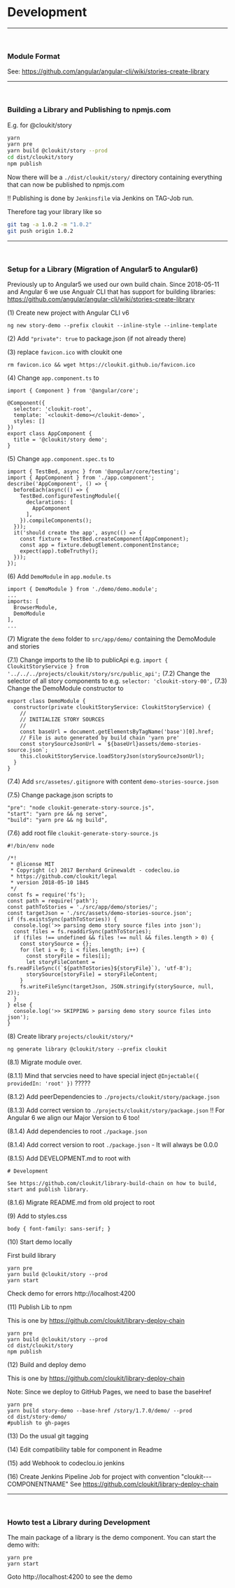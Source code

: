 # Development

-----

&nbsp;

### Module Format

See: https://github.com/angular/angular-cli/wiki/stories-create-library

-----

&nbsp;

### Building a Library and Publishing to npmjs.com

E.g. for @cloukit/story

```bash
yarn
yarn pre
yarn build @cloukit/story --prod
cd dist/cloukit/story
npm publish
```

Now there will be a `./dist/cloukit/story/` directory containing everything that can now be published to npmjs.com

:bangbang: Publishing is done by `Jenkinsfile` via Jenkins on TAG-Job run.

Therefore tag your library like so

```bash
git tag -a 1.0.2 -m "1.0.2"
git push origin 1.0.2
```

-----

&nbsp;

### Setup for a Library (Migration of Angular5 to Angular6)

Previously up to Angular5 we used our own build chain.
Since 2018-05-11 and Angular 6 we use Angualr CLI that has support
for building libraries: https://github.com/angular/angular-cli/wiki/stories-create-library

(1) Create new project with Angular CLI v6

```
ng new story-demo --prefix cloukit --inline-style --inline-template
```

(2) Add `"private": true` to package.json (if not already there)

(3) replace `favicon.ico` with cloukit one

```
rm favicon.ico && wget https://cloukit.github.io/favicon.ico
```

(4) Change `app.component.ts` to

```
import { Component } from '@angular/core';

@Component({
  selector: 'cloukit-root',
  template: `<cloukit-demo></cloukit-demo>`,
  styles: []
})
export class AppComponent {
  title = '@cloukit/story demo';
}
```

(5) Change `app.component.spec.ts` to

```
import { TestBed, async } from '@angular/core/testing';
import { AppComponent } from './app.component';
describe('AppComponent', () => {
  beforeEach(async(() => {
    TestBed.configureTestingModule({
      declarations: [
        AppComponent
      ],
    }).compileComponents();
  }));
  it('should create the app', async(() => {
    const fixture = TestBed.createComponent(AppComponent);
    const app = fixture.debugElement.componentInstance;
    expect(app).toBeTruthy();
  }));
});
```

(6) Add `DemoModule` in `app.module.ts`

```
import { DemoModule } from './demo/demo.module';
...
imports: [
  BrowserModule,
  DemoModule
],
...
```

(7) Migrate the `demo` folder to `src/app/demo/` containing the DemoModule and stories

(7.1) Change imports to the lib to publicApi e.g. `import { CloukitStoryService } from '../../../projects/cloukit/story/src/public_api';`
(7.2) Change the selector of all story components to e.g. `selector: 'cloukit-story-00',`
(7.3) Change the DemoModule constructor to

```
export class DemoModule {
  constructor(private cloukitStoryService: CloukitStoryService) {
    //
    // INITIALIZE STORY SOURCES
    //
    const baseUrl = document.getElementsByTagName('base')[0].href;
    // File is auto generated by build chain 'yarn pre'
    const storySourceJsonUrl = `${baseUrl}assets/demo-stories-source.json`;
    this.cloukitStoryService.loadStoryJson(storySourceJsonUrl);
  }
}
```

(7.4) Add `src/assetes/.gitignore` with content `demo-stories-source.json`

(7.5) Change package.json scripts to

```
"pre": "node cloukit-generate-story-source.js",
"start": "yarn pre && ng serve",
"build": "yarn pre && ng build",
```

(7.6) add root file `cloukit-generate-story-source.js`

```
#!/bin/env node

/*!
 * @license MIT
 * Copyright (c) 2017 Bernhard Grünewaldt - codeclou.io
 * https://github.com/cloukit/legal
 * version 2018-05-10 1845
 */
const fs = require('fs');
const path = require('path');
const pathToStories = './src/app/demo/stories/';
const targetJson = './src/assets/demo-stories-source.json';
if (fs.existsSync(pathToStories)) {
  console.log('>> parsing demo story source files into json');
  const files = fs.readdirSync(pathToStories);
  if (files !== undefined && files !== null && files.length > 0) {
    const storySource = {};
    for (let i = 0; i < files.length; i++) {
      const storyFile = files[i];
      let storyFileContent = fs.readFileSync((`${pathToStories}${storyFile}`), 'utf-8');
      storySource[storyFile] = storyFileContent;
    }
    fs.writeFileSync(targetJson, JSON.stringify(storySource, null, 2));
  }
} else {
  console.log('>> SKIPPING > parsing demo story source files into json');
}
```

(8) Create library `projects/cloukit/story/*`

```
ng generate library @cloukit/story --prefix cloukit
```

(8.1) Migrate module over.

(8.1.1) Mind that servcies need to have special inject `@Injectable({ providedIn: 'root' })` ?????

(8.1.2) Add peerDependencies to `./projects/cloukit/story/package.json`

(8.1.3) Add correct version to `./projects/cloukit/story/package.json` :bangbang: For Angular 6 we align our Major Version to 6 too!

(8.1.4) Add dependencies to root `./package.json`

(8.1.4) Add correct version to root `./package.json` - It will always be 0.0.0

(8.1.5) Add DEVELOPMENT.md to root with

```
# Development

See https://github.com/cloukit/library-build-chain on how to build, start and publish library.
```

(8.1.6) Migrate README.md from old project to root



(9) Add to styles.css

```
body { font-family: sans-serif; }
```

(10) Start demo locally

First build library

```
yarn pre
yarn build @cloukit/story --prod
yarn start
```

Check demo for errors http://localhost:4200

(11) Publish Lib to npm

This is one by https://github.com/cloukit/library-deploy-chain

```
yarn pre
yarn build @cloukit/story --prod
cd dist/cloukit/story
npm publish
```

(12) Build and deploy demo

This is one by https://github.com/cloukit/library-deploy-chain

Note: Since we deploy to GitHub Pages, we need to base the baseHref

```
yarn pre
yarn build story-demo --base-href /story/1.7.0/demo/ --prod
cd dist/story-demo/
#publish to gh-pages
```

(13) Do the usual git tagging

(14) Edit compatibility table for component in Readme

(15) add Webhook to codeclou.io jenkins

(16) Create Jenkins Pipeline Job for project with convention "cloukit---COMPONENTNAME"
See https://github.com/cloukit/library-deploy-chain

-----


&nbsp;

### Howto test a Library during Development

The main package of a library is the demo component.
You can start the demo with:

```
yarn pre
yarn start
```

Goto http://localhost:4200 to see the demo



